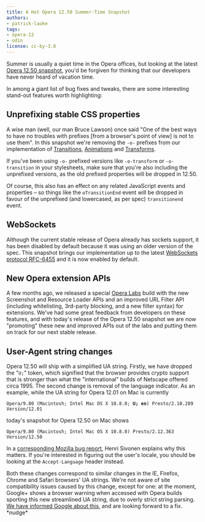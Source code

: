 ```yaml
---
title: A Hot Opera 12.50 Summer-Time Snapshot
authors:
- patrick-lauke
tags:
- opera-12
- odin
license: cc-by-3.0
---
```


<p>Summer is usually a quiet time in the Opera offices, but looking at the latest <a href="http://my.opera.com/desktopteam/blog/2012/08/03/summer-core-update">Opera 12.50 snapshot</a>, you&#39;d be forgiven for thinking that our developers have never heard of vacation time.</p>

<p>In among a giant list of bug fixes and tweaks, there are some interesting stand-out features worth highlighting:</p>

<h2>Unprefixing stable CSS properties</h2>
<p>A wise man (well, our man Bruce Lawson) once said &quot;One of the best ways to have no troubles with prefixes [from a browser&#39;s point of view] is not to use them&quot;. In this snapshot we&#39;re removing the <code>-o-</code> prefixes from our implementation of <a href="http://www.w3.org/TR/css3-transitions/">Transitions</a>, <a href="http://www.w3.org/TR/css3-animations/">Animations</a> and <a href="http://www.w3.org/TR/css3-transforms/">Transforms</a>.</p>

<p>If you&#39;ve been using <code>-o-</code> prefixed versions like <code>-o-transform</code> or <code>-o-transition</code> in your stylesheets, make sure that you&#39;re also including the unprefixed versions, as the old prefixed properties will be dropped in 12.50.</p>

<p>Of course, this also has an effect on any related JavaScript events and properties – so things like the <code>oTransitionEnd</code> event will be dropped in favour of the unprefixed (and lowercased, as per spec) <code>transitionend</code> event.</p>

<h2>WebSockets</h2>

<p>Although the current stable release of Opera already has sockets support, it has been disabled by default because it was using an older version of the spec. This snapshot brings our implementation up to the latest <a href="http://tools.ietf.org/html/rfc6455">WebSockets protocol RFC-6455</a> and it is now enabled by default.</p>

<h2>New Opera extension APIs</h2>
<p>A few months ago, we released a special <a href="http://dev.opera.com/articles/view/new-extension-apis-screenshot-resource-loader-url-filter/">Opera Labs</a> build with the new Screenshot and Resource Loader APIs and an improved URL Filter API (including whitelisting, 3rd-party blocking, and a new filter syntax) for extensions. We&#39;ve had some great feedback from developers on these features, and with today&#39;s release of the Opera 12.50 snapshot we are now &quot;promoting&quot; these new and improved APIs out of the labs and putting them on track for our next stable release.</p>

<h2>User-Agent string changes</h2>
<p>Opera 12.50 will ship with a simplified UA string. Firstly, we have dropped the &quot;<code>U;</code>&quot; token, which signified that the browser provides crypto support that is stronger than what the &quot;international&quot; builds of Netscape offered circa 1995. The second change is removal of the language indicator. As an example, while the UA string for Opera 12.01 on Mac is currently</p>

<pre><code>Opera/9.80 (Macintosh; Intel Mac OS X 10.8.0; <strong>U; en</strong>) Presto/2.10.289 Version/12.01</code></pre>

<p>today&#39;s snapshot for Opera 12.50 on Mac shows</p>

<pre><code>Opera/9.80 (Macintosh; Intel Mac OS X 10.8.0) Presto/2.12.363 Version/12.50</code></pre>

<p>In a <a href="https://bugzilla.mozilla.org/show_bug.cgi?id=572656#c0">corresponding Mozilla bug report</a>, Henri Sivonen explains why this matters. If you&#39;re interested in figuring out the user&#39;s locale, you should be looking at the <code>Accept-Language</code> header instead.</p>
<p>Both these changes correspond to similar changes in the IE, Firefox, Chrome and Safari browsers&#39; UA strings. We&#39;re not aware of site compatibility issues caused by this change, except for one: at the moment, Google+ shows a browser warning when accessed with Opera builds sporting this new streamlined UA string, due to overly strict string parsing. <a href="http://productforums.google.com/d/topic/google-plus-discuss/w617dQsAaUc/discussion">We have informed Google about this</a>, and are looking forward to a fix. *nudge*</p>
